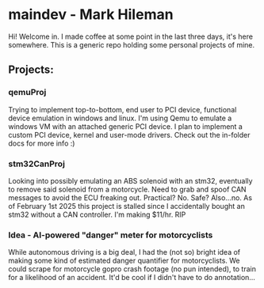# **maindev - Mark Hileman**
Hi! Welcome in.  I made coffee at some point in the last three days, it's here somewhere. This is a generic repo holding some personal projects of mine.

## Projects:
### qemuProj
Trying to implement top-to-bottom, end user to PCI device, functional device emulation in windows and linux. I'm using Qemu to emulate a windows VM with an attached generic PCI device.  I plan to implement a custom PCI device, kernel and user-mode drivers.  Check out the in-folder docs for more info :) 

### stm32CanProj
Looking into possibly emulating an ABS solenoid with an stm32, eventually to remove said solenoid from a motorcycle.  Need to grab and spoof CAN messages to avoid the ECU freaking out. Practical? No. Safe? Also...no.
As of February 1st 2025 this project is stalled since I accidentally bought an stm32 without a CAN controller.  I'm making $11/hr.  RIP

### Idea - AI-powered "danger" meter for motorcyclists
While autonomous driving is a big deal, I had the (not so) bright idea of making some kind of estimated danger quantifier for motorcyclists. We could scrape for motorcycle gopro crash footage (no pun intended), to train for a likelihood of an accident.  It'd be cool if I didn't have to do annotation...
